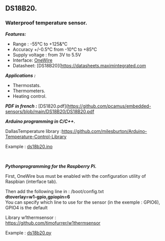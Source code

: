 ## DS18B20.
### Waterproof temperature sensor.
***Features:***

- Range : -55°C to +125&°C
- Accuracy +/-0.5°C from -10°C to +85°C
- Supply voltage : from 3V to 5.5V
- Interface: [OneWire](https://en.wikipedia.org/wiki/1-Wire)
- Datasheet: [DS18B20](https://datasheets.maximintegrated.com

***Applications :***

- Thermostats.
- Thermometers.
- Heating control.

***PDF in french :*** [DS1820.pdf](https://github.com/pcamus/embedded-sensors/blob/main/DS18B20/DS18B20.pdf

***Arduino programming in C/C++.***
<p>DallasTemperature library :<a href="https://github.com/milesburton/Arduino-Temperature-Control-Library">https://github.com/milesburton/Arduino-Temperature-Control-Library</a></p>
<p>Example : <a href="https://github.com/pcamus/embedded-sensors/blob/main/DS18B20/ds18b20.ino">ds18b20.ino</a></p>

<p>&nbsp;</p>
<p><em><strong>Pythonprogramming for the Raspberry Pi.</strong></em></p>
<p>First, OneWire bus must be enabled with the configuration utility of Raspbian (interface tab).</p>
Then add the following line in : /boot/config.txt<br /><strong>dtoverlay=w1-gpio,gpiopin=6</strong><br />
You can specify which line to use for the sensor (in the exemple : GPIO6), GPIO4 is the default</p>
<p>Library w1thermsensor :<br /><a href="https://github.com/timofurrer/w1thermsensor">https://github.com/timofurrer/w1thermsensor</a></p>
<p>Example : <a href="https://github.com/pcamus/embedded-sensors/blob/main/DS18B20/ds18b20.py">ds18b20.py</a></p>
